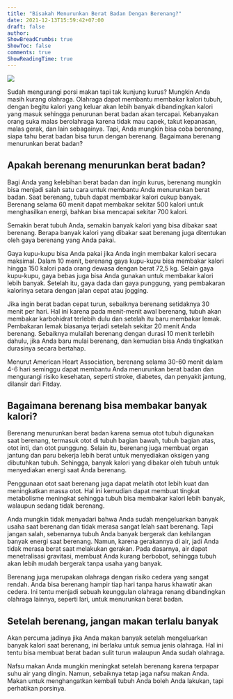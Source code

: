 ```yaml
---
title: "Bisakah Menurunkan Berat Badan Dengan Berenang?"
date: 2021-12-13T15:59:42+07:00
draft: false
author:
ShowBreadCrumbs: true
ShowToc: false
comments: true
ShowReadingTime: true
---
```


![](https://3.bp.blogspot.com/-0kVrLW7MNWM/WZb9X8yfDXI/AAAAAAAAIog/oJAJF-DIDuA9-EnVYV8CKvT1KDppnxxJwCLcBGAs/s1600/Renang.jpg)

Sudah mengurangi porsi makan tapi tak kunjung kurus? Mungkin Anda masih kurang olahraga. Olahraga dapat membantu membakar kalori tubuh, dengan begitu kalori yang keluar akan lebih banyak dibandingkan kalori yang masuk sehingga penurunan berat badan akan tercapai. Kebanyakan orang suka malas berolahraga karena tidak mau capek, takut kepanasan, malas gerak, dan lain sebagainya. Tapi, Anda mungkin bisa coba berenang, siapa tahu berat badan bisa turun dengan berenang. Bagaimana berenang menurunkan berat badan?

## Apakah berenang menurunkan berat badan?

Bagi Anda yang kelebihan berat badan dan ingin kurus, berenang mungkin bisa menjadi salah satu cara untuk membantu Anda menurunkan berat badan. Saat berenang, tubuh dapat membakar kalori cukup banyak. Berenang selama 60 menit dapat membakar sekitar 500 kalori untuk menghasilkan energi, bahkan bisa mencapai sekitar 700 kalori.

Semakin berat tubuh Anda, semakin banyak kalori yang bisa dibakar saat berenang. Berapa banyak kalori yang dibakar saat berenang juga ditentukan oleh gaya berenang yang Anda pakai.

Gaya kupu-kupu bisa Anda pakai jika Anda ingin membakar kalori secara maksimal. Dalam 10 menit, berenang gaya kupu-kupu bisa membakar kalori hingga 150 kalori pada orang dewasa dengan berat 72,5 kg. Selain gaya kupu-kupu, gaya bebas juga bisa Anda gunakan untuk membakar kalori lebih banyak. Setelah itu, gaya dada dan gaya punggung, yang pembakaran kalorinya setara dengan jalan cepat atau jogging.

Jika ingin berat badan cepat turun, sebaiknya berenang setidaknya 30 menit per hari. Hal ini karena pada menit-menit awal berenang, tubuh akan membakar karbohidrat terlebih dulu dan setelah itu baru membakar lemak. Pembakaran lemak biasanya terjadi setelah sekitar 20 menit Anda berenang. Sebaiknya mulailah berenang dengan durasi 10 menit terlebih dahulu, jika Anda baru mulai berenang, dan kemudian bisa Anda tingkatkan durasinya secara bertahap.

Menurut American Heart Association, berenang selama 30-60 menit dalam 4-6 hari seminggu dapat membantu Anda menurunkan berat badan dan mengurangi risiko kesehatan, seperti stroke, diabetes, dan penyakit jantung, dilansir dari Fitday.

## Bagaimana berenang bisa membakar banyak kalori?

Berenang menurunkan berat badan karena semua otot tubuh digunakan saat berenang, termasuk otot di tubuh bagian bawah, tubuh bagian atas, otot inti, dan otot punggung. Selain itu, berenang juga membuat organ jantung dan paru bekerja lebih berat untuk menyediakan oksigen yang dibutuhkan tubuh. Sehingga, banyak kalori yang dibakar oleh tubuh untuk menyediakan energi saat Anda berenang.

Penggunaan otot saat berenang juga dapat melatih otot lebih kuat dan meningkatkan massa otot. Hal ini kemudian dapat membuat tingkat metabolisme meningkat sehingga tubuh bisa membakar kalori lebih banyak, walaupun sedang tidak berenang.

Anda mungkin tidak menyadari bahwa Anda sudah mengeluarkan banyak usaha saat berenang dan tidak merasa sangat lelah saat berenang. Tapi jangan salah, sebenarnya tubuh Anda banyak bergerak dan kehilangan banyak energi saat berenang. Namun, karena gerakannya di air, jadi Anda tidak merasa berat saat melakukan gerakan. Pada dasarnya, air dapat menetralisasi gravitasi, membuat Anda kurang berbobot, sehingga tubuh akan lebih mudah bergerak tanpa usaha yang banyak.

Berenang juga merupakan olahraga dengan risiko cedera yang sangat rendah. Anda bisa berenang hampir tiap hari tanpa harus khawatir akan cedera. Ini tentu menjadi sebuah keunggulan olahraga renang dibandingkan olahraga lainnya, seperti lari, untuk menurunkan berat badan.

## Setelah berenang, jangan makan terlalu banyak

Akan percuma jadinya jika Anda makan banyak setelah mengeluarkan banyak kalori saat berenang, ini berlaku untuk semua jenis olahraga. Hal ini tentu bisa membuat berat badan sulit turun walaupun Anda sudah olahraga.

Nafsu makan Anda mungkin meningkat setelah berenang karena terpapar suhu air yang dingin. Namun, sebaiknya tetap jaga nafsu makan Anda. Makan untuk menghangatkan kembali tubuh Anda boleh Anda lakukan, tapi perhatikan porsinya.
